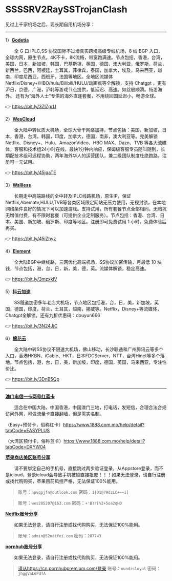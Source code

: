 # **SSSSRV2RaySSTrojanClash**

见过上千家机场之后，现长期自用机场分享：

------

1）<b>[Godetia](https://ssltd.club/#/register?code=DWZDIVnj)</b>
 <p>&nbsp;&nbsp;&nbsp;&nbsp;&nbsp;&nbsp;&nbsp;全 G 口 IPLC,SS 协议国际不过墙真实跨境高级专线机场，8 线 BGP 入口，全球内网，原生节点。4K不卡，8K流畅，带宽跑满速。节点包括，香港，台湾，美国，日本，新加坡，韩国，巴基斯坦，英国，德国，澳大利亚，俄罗斯，荷兰，新西兰，巴西，阿根廷，土耳其，菲律宾，泰国，加拿大，埃及，马来西亚，越南，印度尼西亚，西班牙，法国等地区。全地区流媒体Netflix/Disney+/HBO/hulu/Bilibili/HULU/动画疯等全解锁，支持 Chatgpt ，更有沪日，京德，广港，沪韩等游戏节点提供，低延迟、高速。如丝般顺滑。畅游海外。 还有为“海外人士”专供的海外直连套餐，不用绕回国延迟小，畅游全球。</p>
 
👉 https://bit.ly/3ZlZgrU 

2）<b>[WesCloud](https://wescloud.xyz/auth/register?code=DxLF)</b>
<p>&nbsp;&nbsp;&nbsp;&nbsp;&nbsp;&nbsp;&nbsp;全大陆中转优质大机场，全球大骨干网络加持，节点包括：美国，新加坡，日本，香港，台湾，韩国，印度，加拿大，德国，南非，澳大利亚等。完美解锁Netflix、Disney+、Hulu、AmazonVideo、HBO MAX、Dazn、TVB 等各大流媒体，客服和技术组24小时在线，最快1分钟内响应，保姆级客服专员随叫随到，长期配技术组可远程协助，两年海外华人的运营团队，兼二级团队制度杜绝跑路。注册可一元试用。</p>

👉 https://bit.ly/45jqaTE

3）<b>[Wallless](https://portal.wl-site5.com/#/register?code=yyBgJJMx)</b>
<p>&nbsp;&nbsp;&nbsp;&nbsp;&nbsp;&nbsp;&nbsp;长期走中高端路线的全中转及IPLC线路机场，原生IP，保证Netflix,Abematv,HULU,TVB等各类区域限定网站无压力使用，无视封锁，在本地网络条件良好的情况下可以加速游戏。支持试用，所有套餐节点全部相同，无暗坑无增值付费，有不限时套餐（可提供企业定制服务）。节点包括：香港、台湾、日本、美国、新加坡、俄罗斯、印度等地区。注册即可免费试用 1 小时，免费体验后再买。</p>

👉 https://bit.ly/45jZhyz

4）<b>[Element](https://api.yuansu.uk/v1/guest/i/mSu6LmgG)</b>
<p>&nbsp;&nbsp;&nbsp;&nbsp;&nbsp;&nbsp;&nbsp;全大陆BGP中继线路，三网优化高端机场，SS协议加密传输，月最低 10 块钱，节点包括，港，台，日，新，美，德，英。流媒体解锁，稳定高速。</p>

👉 https://bit.ly/3mzxklV

5）<b>[抖云加速](https://douyun.us/#/register?code=BwJyTE2t)</b>
<p>&nbsp;&nbsp;&nbsp;&nbsp;&nbsp;&nbsp;&nbsp;SS隧道加密多年老店大机场，节点地区包括港，台，日，美，新加坡，英国，德国，印度，荷兰，土耳其，越南，挪威等。Netflix，Disney+等流媒体，Chatgpt全解锁。还有九折优惠码：douyun666</p>

👉 https://bit.ly/3N24JjC

6）<b>[棉花云](https://kapok.one/#/register?code=pNPUA6Lb)</b>
<p>&nbsp;&nbsp;&nbsp;&nbsp;&nbsp;&nbsp;&nbsp;全大陆中转SS协议不限速大机场，佛山移动，长沙联通和广州腾讯云等多个入口，香港HKBN、iCable、HKT，日本FDCServer、NTT，台湾Hinet等多个落地。节点包括，港，台，日，美，新加坡，印度，德国，英国，马来西亚，专注性价比。</p>

👉 https://bit.ly/3DnB5Qp

------

<b>[澳门电信一卡两号红蓝卡](https://github.com/wantToDoSomeThing/SSSSRV2RayClash)</b>
<p>&nbsp;&nbsp;&nbsp;&nbsp;&nbsp;&nbsp;&nbsp;适合在中国大陆，中国香港，中国澳门三地，打电话，发短信，合理合法合规访问外网，可做流量卡直接翻墙，但是需实名制。</p>

   （Easy+预付卡，俗称红卡）https://www.1888.com.mo/help/detail?tabCode=EASYPLUS
   
   （大湾区预付卡，俗称蓝卡）https://www.1888.com.mo/help/detail?tabCode=DXYW04


<b>[苹果商店美区账号分享](https://github.com/wantToDoSomeThing/SSSSRV2RayClash)</b>
<p>&nbsp;&nbsp;&nbsp;&nbsp;&nbsp;&nbsp;&nbsp;请不要绑定自己的手机号，直接跳过两步验证登录，从Appstore登录，而不是icloud，登录icloud会导致手机被锁直接报废！！！如果无法登录，请自行注册或找代购购买，苹果目前风控严格，无法保证100%能用。</p>

 >    账号：`npvqpjfn@outlook.com`   密码：`1{D1@79dzLC+~~i]`

 >    账号：`wes285207@163.com`       密码：`+'B)r[%2+5oa2qHD`

<b>[Netflix账号分享](https://github.com/wantToDoSomeThing/SSSSRV2RayClash)</b>
<p>&nbsp;&nbsp;&nbsp;&nbsp;&nbsp;&nbsp;&nbsp;如果无法登录，请自行注册或找代购购买，无法保证100%能用。</p>

 >    账号：`admin@52naifei.com`   密码：`287743`

<b>[pornhub账号分享](https://github.com/wantToDoSomeThing/SSSSRV2RayClash)</b>
<p>&nbsp;&nbsp;&nbsp;&nbsp;&nbsp;&nbsp;&nbsp;如果无法登录，请自行注册或找代购购买，无法保证100%能用。</p>

 >   [请从https://cn.pornhubpremium.com/登录](https://cn.pornhubpremium.com/)    账号：`nundisloyal`   密码：`jhggVaL6PdfA`

